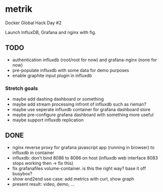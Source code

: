 metrik
=====

Docker Global Hack Day #2

Launch InfluxDB, Grafana and nginx with fig.

## TODO
* authentication influxdb (root/root for now) and grafana-nginx (none for now)
* pre-populate influxdb with some data for demo purposes
* enable graphite input plugin in influxdb

### Stretch goals
* maybe add dashing dashboard or something
* maybe add stream processing infront of influxdb such as rieman?
* maybe use seperate influxdb container for grafana dashboard store
* maybe pre-configure grafana dashboard with something more useful
* maybe support influxdb replication

## DONE
* nginx reverse proxy for grafana javascript app (running in browser) to influxdb in container
* influxdb: don't bind 8086 to 8086 on host (influxdb web interface 8083 stops working then -> fix this)
* fix grafanafiles volume-container. is this the right way? base it off busybox?
* show end2end use case: add metrics with curl, show graph
* present result: video, demo, ...
